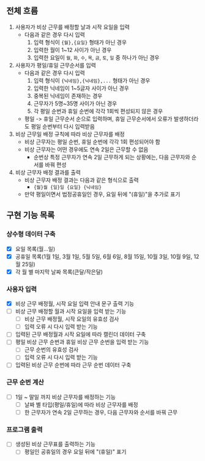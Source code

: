 ## 전체 흐름
1. 사용자가 비상 근무를 배정할 날과 시작 요일을 입력
    - 다음과 같은 경우 다시 입력
        1. 입력 형식이 `{월},{요일}` 형태가 아닌 경우
        2. 입력한 월이 1~12 사이가 아닌 경우
        3. 입력한 요일이 `월`, `화`, `수`, `목`, `금`, `토`, `일` 중 하나가 아닌 경우
2. 사용자가 평일/휴일 근무순서를 입력
    - 다음과 같은 경우 다시 입력
        1. 입력 형식이 `{닉네임},{닉네임},...` 형태가 아닌 경우
        2. 입력한 닉네임이 1~5글자 사이가 아닌 경우
        3. 중복된 닉네임이 존재하는 경우
        4. 근무자가 5명~35명 사이가 아닌 경우
        5. 각 평일 순번과 휴일 순번에 각각 1회씩 편성되지 않은 경우 
    - 평일 -> 휴일 근무순서 순으로 입력하며, 휴일 근무순서에서 오류가 발생하더라도 평일 순번부터 다시 입력받음
3. 비상 근무일 배정 규칙에 따라 비상 근무자를 배정
    - 비상 근무자는 평일 순번, 휴일 순번에 각각 1회 편성되어야 함
    - 비상 근무자는 어떤 경우에도 연속 2일은 근무할 수 없음
        - 순번상 특정 근무자가 연속 2일 근무하게 되는 상황에는, 다음 근무자와 순서를 바꿔 편성
4. 비상 근무자 배정 결과를 출력
    - 비상 근무자 배정 결과는 다음과 같은 형식으로 출력
        - `{월}월 {일}일 {요일} {닉네임}`
    - 만약 평일이면서 법정공휴일인 경우, 요일 뒤에 "(휴일)"을 추가로 표기

## 구현 기능 목록
### 상수형 데이터 구축
- [x] 요일 목록(월...일)
- [x] 공휴일 목록(1월 1일, 3월 1일, 5월 5일, 6월 6일, 8월 15일, 10월 3일, 10월 9일, 12월 25일)
- [x] 각 월 별 마지막 날짜 목록(큰달/작은달)

### 사용자 입력
- [x] 비상 근무 배정월, 시작 요일 입력 안내 문구 출력 기능
- [ ] 비상 근무 배정할 월과 시작 요일을 입력 받는 기능
    - [ ] 비상 근무 배정월, 시작 요일의 유효성 검사
    - [ ] 입력 오류 시 다시 입력 받는 기능
- [ ] 입력된 근무 배정월과 시작 요일에 따라 캘린더 데이터 구축
- [ ] 평일 비상 근무 순번과 휴일 비상 근무 순번을 입력 받는 기능 
    - [ ] 근무 순번의 유효성 검사
    - [ ] 입력 오류 시 다시 입력 받는 기능
- [ ] 입력된 비상 근무 순번에 따라 근무 순번 데이터 구축

### 근무 순번 계산
- [ ] 1일 ~ 말일 까지 비상 근무자를 배정하는 기능
    - [ ] 날짜 별 타입(평일/휴일)에 따라 비상 근무자를 배정
    - [ ] 한 근무자가 연속 2일 근무하는 경우, 다음 근무자와 순서를 바꿔 근무

### 프로그램 출력
- [ ] 생성된 비상 근무표를 출력하는 기능
    - [ ] 평일인 공휴일의 경우 요일 뒤에 "(휴일)" 표기
